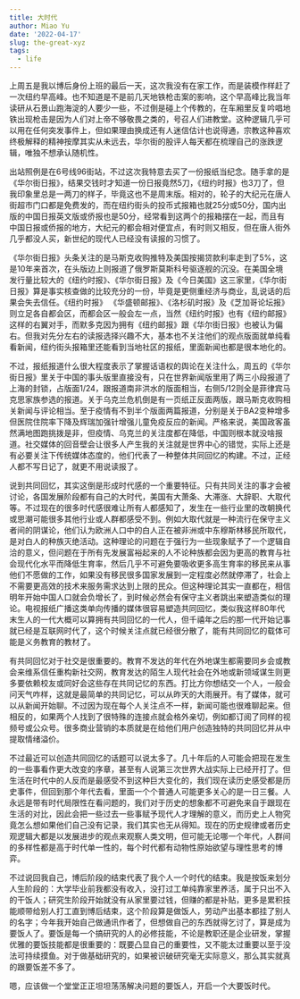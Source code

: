 ```yaml
---
title: 大时代
author: Miao Yu
date: '2022-04-17'
slug: the-great-xyz
tags:
  - life
---
```


上周五是我以博后身份上班的最后一天，这次我没有在家工作，而是装模作样赶了一次纽约早高峰。也不知道是不是前几天地铁枪击案的影响，这个早高峰比我当年读研从石景山跑海淀的人要少一些，不过倒是碰上个传教的，在车厢里反复吟唱地铁出现枪击是因为人们对上帝不够敬畏之类的，号召人们进教堂。这种逻辑几乎可以用在任何突发事件上，但如果理由换成还有人迷信估计也说得通，宗教这种喜欢终极解释的精神按摩其实从未远去，华尔街的股评人每天都在梳理自己的涨跌逻辑，唯独不想承认随机性。

出站照例是在6号线96街站，不过这次我特意去买了一份报纸当纪念。随手拿的是《华尔街日报》，结果交钱时才知道一份日报竟然5刀，《纽约时报》也3刀了，但我印象里总是一两刀的样子，毕竟这也不是周末版。相对的，轮子的大纪元在唐人街超市门口都是免费发的，而在纽约街头的投币式报箱也就25分或50分，国内出版的中国日报英文版或侨报也是50分，经常看到这两个的报箱摆在一起，而且有中国日报或侨报的地方，大纪元的都会相对便宜点，有时则又相反，但在唐人街外几乎都没人买，新世纪的现代人已经没有读报的习惯了。

《华尔街日报》头条关注的是马斯克收购推特及美国按揭贷款利率走到了5%，这是10年来首次，在头版边上则报道了俄罗斯莫斯科号驱逐舰的沉没。在美国全境发行量比较大的《纽约时报》、《华尔街日报》及《今日美国》这三家里，《华尔街日报》算是事实核查做的比较充分的一份，毕竟是更侧重经济与商业，乱说话的后果会失去信任。《纽约时报》
《华盛顿邮报》、《洛杉矶时报》及《芝加哥论坛报》则立足各自都会区，而都会区一般会左一点，当然《纽约时报》也有《纽约邮报》这样的右翼对手，而默多克因为拥有《纽约邮报》跟《华尔街日报》也被认为偏右。但我对先分左右的读报选择兴趣不大，基本也不关注他们的观点版面就单纯看看新闻，纽约街头报箱里还能看到当地社区的报纸，里面新闻也都是很本地化的。

不过，报纸报道什么很大程度表示了掌握话语权的舆论在关注什么，周五的《华尔街日报》里关于中国的事头版里直接没有，只在世界新闻版里用了两三小段报道了上海的封锁，占版面1/24，跟报道南非洪水的版面相当，右侧5/12则全是菲律宾马克思家族参选的报道。关于乌克兰危机倒是有一页纸正反面两版，跟马斯克收购相关新闻与评论相当。至于疫情有不到半个版面两篇报道，分别是关于BA2变种增多但医院住院率下降及辉瑞加强针增强儿童免疫反应的新闻。严格来说，美国政客虽然满地图跑挑拨是非，但疫情、乌克兰的关注度都在降低，中国则根本就没啥报道。社交媒体的回音壁会让很多人产生我的关注就是世界中心的错觉，实际上还是有必要关注下传统媒体态度的，他们代表了一种整体共同回忆的构建。不过，正经人都不写日记了，就更不用说读报了。

说到共同回忆，其实这倒是形成时代感的一个重要特征。只有共同关注的事才会被讨论，各国发展阶段都有自己的大时代，美国有大萧条、大滞涨、大辞职、大取代等。不过现在的很多时代感很难让所有人都感知了，发生在一些行业里的改朝换代或思潮可能很多其他行业或人群都感受不到。例如大取代就是一种流行在保守主义者间的阴谋论，他们认为欧洲人口中的白人正在被非洲或中东穆斯林移民所取代，是对白人的种族灭绝活动。这种理论的问题在于强行为一些现象赋予了一个逻辑自洽的意义，但问题在于所有先发展富裕起来的人不论种族都会因为更高的教育与社会现代化水平而降低生育率，然后几乎不可避免要吸收更多高生育率的移民来从事他们不愿做的工作，如果没有移民很多国家发展到一定程度必然就停滞了，社会上不需要更高效的技术来服务需求达到上限的民众。但这种理论其实一直都在，相信明年开始中国人口就会负增长了，到时候必然会有保守主义者跳出来塑造类似的理论。电视报纸广播这类单向传播的媒体很容易塑造共同回忆，类似我这样80年代末生人的一代大概可以算拥有共同回忆的一代人，但千禧年之后的那一代开始记事就已经是互联网时代了，这个时候关注点就已经很分散了，能有共同回忆的载体可能是义务教育的教材了。

有共同回忆对于社交是很重要的。教育不发达的年代在外地谋生都需要同乡会或教会来维系信任重构新社交网，教育发达的陌生人现代社会在外地或新领域谋生则更多要依赖校友或同好会这些存在共同记忆的东西。打比方你想结交一个人，一般会问天气咋样，这就是最简单的共同记忆，可以从昨天的大雨展开。有了媒体，就可以从新闻开始聊。不过因为现在每个人关注点不一样，新闻可能也很难聊起来。但相反的，如果两个人找到了很特殊的连接点就会格外亲切，例如都订阅了同样的视频号或公众号。很多商业营销的本质就是在给他们用户创造独特的共同回忆并从中提取情绪溢价。

不过最近可以创造共同回忆的话题可以说太多了。几十年后的人可能会把现在发生的一些事看作更大改变的序章，甚至有人说第三次世界大战实际上已经开打了。但生活在时代中的人反而是最感受不到这种巨大变化的，我们现在读历史感受都是历史事件，但回到那个年代去看，里面一个个普通人可能更多关心的是一日三餐。人永远是带有时代局限性在看问题的，我们对于历史的想象都不可避免来自于跟现在生活的对比，因此会把一些过去一些事赋予现代人才理解的意义，而历史上人物究竟怎么想如果他们自己没有记录，我们其实也无从得知。现在的历史规律或者历史观逻辑大都是以发展进步的观点来观察人类文明，但可能无论哪一个年代，人群间的多样性都是高于时代单一性的，每个时代都有动物性原始欲望与理性思考的博弈。

不过说回我自己，博后阶段的结束代表了我个人一个时代的结束。我是按饭来划分人生阶段的：大学毕业前我都没有收入，没打过工单纯靠家里养活，属于只出不入的干饭人；研究生阶段开始就没有从家里要过钱，但赚的都是补贴，更多是累积技能顺带给别人打工直到博后结束，这个阶段算是做饭人，劳动产出基本都挂了别人的名字；今年我开始自己做通讯作者了，但想做自己的东西就得乞讨了，算是成为要饭人了。要饭是每一个搞研究的人的必修技能，不论是教职还是企业研发，掌握优雅的要饭技能都是很重要的：既要凸显自己的重要性，又不能太过重要以至于没法可持续摸鱼。对于做基础研究的，如果被识破研究毫无实际意义，那么其实就真的跟要饭差不多了。

嗯，应该做一个堂堂正正坦坦荡荡解决问题的要饭人，开启一个大要饭时代。

